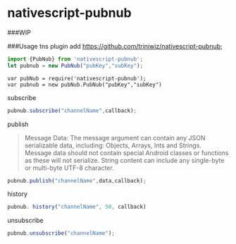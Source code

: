 # nativescript-pubnub
###WIP

###Usage
tns plugin add https://github.com/triniwiz/nativescript-pubnub;


```ts
import {PubNub} from 'nativescript-pubnub';
let pubnub = new PubNub("pubKey","subKey");
```
```
var pubNub = require('nativescript-pubnub');
var pubnub = new pubNub.PubNub("pubKey","subKey")
```


subscribe
```ts
pubnub.subscribe("channelName",callback);
```

publish 
>Message Data:
The message argument can contain any JSON serializable data, including: Objects, Arrays, Ints and Strings. Message data should not contain special Android classes or functions as these will not serialize. String content can include any single-byte or multi-byte UTF-8 character.

```ts
pubnub.publish("channelName",data,callback);
```


 history
```ts
pubnub. history("channelName", 50, callback)
```

unsubscribe
```ts
pubnub.unsubscribe("channelName");
```
